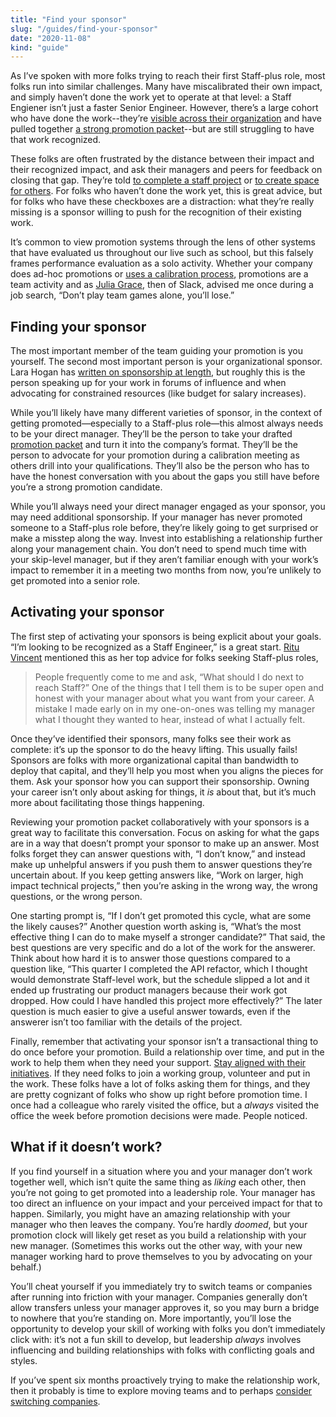 ```yaml
---
title: "Find your sponsor"
slug: "/guides/find-your-sponsor"
date: "2020-11-08"
kind: "guide"
---
```



As I’ve spoken with more folks trying to reach their first Staff-plus role, most folks run into similar challenges. Many have miscalibrated their own impact, and simply haven’t done the work yet to operate at that level: a Staff Engiener isn’t just a faster Senior Engineer. However, there’s a large cohort who have done the work--they’re [visible across their organization](https://staffeng.com/guides/being-visible) and have pulled together [a strong promotion packet](https://staffeng.com/guides/promo-packets)--but are still struggling to have that work recognized.

These folks are often frustrated by the distance between their impact and their recognized impact, and ask their managers and peers for feedback on closing that gap. They’re told [to complete a staff project](https://staffeng.com/guides/staff-projects) or [to create space for others](https://staffeng.com/guides/create-space-for-others). For folks who haven’t done the work yet, this is great advice, but for folks who have these checkboxes are a distraction: what they’re really missing is a sponsor willing to push for the recognition of their existing work.

It’s common to view promotion systems through the lens of other systems that have evaluated us throughout our live such as school, but this falsely frames performance evaluation as a solo activity. Whether your company does ad-hoc promotions or [uses a calibration process](https://lethain.com/perf-management-system/), promotions are a team activity and as [Julia Grace](https://twitter.com/jewelia), then of Slack, advised me once during a job search, “Don’t play team games alone, you’ll lose.”

## Finding your sponsor

The most important member of the team guiding your promotion is you yourself. The second most important person is your organizational sponsor. Lara Hogan has [written on sponsorship at length](https://larahogan.me/blog/what-sponsorship-looks-like/), but roughly this is the person speaking up for your work in forums of influence and when advocating for constrained resources (like budget for salary increases).

While you’ll likely have many different varieties of sponsor, in the context of getting promoted—especially to a Staff-plus role—this almost always needs to be your direct manager. They’ll be the person to take your drafted [promotion packet](https://staffeng.com/guides/promo-packets) and turn it into the company’s format. They’ll be the person to advocate for your promotion during a calibration meeting as others drill into your qualifications. They’ll also be the person who has to have the honest conversation with you about the gaps you still have before you’re a strong promotion candidate.

While you’ll always need your direct manager engaged as your sponsor, you may need additional sponsorship. If your manager has never promoted someone to a Staff-plus role before, they’re likely going to get surprised or make a misstep along the way. Invest into establishing a relationship further along your management chain. You don’t need to spend much time with your skip-level manager, but if they aren’t familiar enough with your work’s impact to remember it in a meeting two months from now, you’re unlikely to get promoted into a senior role.

## Activating your sponsor

The first step of activating your sponsors is being explicit about your goals. “I’m looking to be recognized as a Staff Engineer,” is a great start. [Ritu Vincent](https://staffeng.com/stories/ritu-vincent) mentioned this as her top advice for folks seeking Staff-plus roles,

> People frequently come to me and ask, “What should I do next to reach Staff?” One of the things that I tell them is to be super open and honest with your manager about what you want from your career. A mistake I made early on in my one-on-ones was telling my manager what I thought they wanted to hear, instead of what I actually felt.

Once they’ve identified their sponsors, many folks see their work as complete: it’s up the sponsor to do the heavy lifting. This usually fails! Sponsors are folks with more organizational capital than bandwidth to deploy that capital, and they’ll help you most when you aligns the pieces for them. Ask your sponsor how you can support their sponsorship. Owning your career isn’t only about asking for things, it _is_ about that, but it’s much more about facilitating those things happening.

Reviewing your promotion packet collaboratively with your sponsors is a great way to facilitate this conversation. Focus on asking for what the gaps are in a way that doesn’t prompt your sponsor to make up an answer. Most folks forget they can answer questions with, “I don’t know,” and instead make up unhelpful answers if you push them to answer questions they’re uncertain about. If you keep getting answers like, “Work on larger, high impact technical projects,” then you’re asking in the wrong way, the wrong questions, or the wrong person.

One starting prompt is, “If I don’t get promoted this cycle, what are some the likely causes?” Another question worth asking is, “What’s the most effective thing I can do to make myself a stronger candidate?” That said, the best questions are very specific and do a lot of the work for the answerer. Think about how hard it is to answer those questions compared to a question like,  “This quarter I completed the API refactor, which I thought would demonstrate Staff-level work, but the schedule slipped a lot and it ended up frustrating our product managers because their work got dropped. How could I have handled this project more effectively?” The later question is much easier to give a useful answer towards, even if the answerer isn’t too familiar with the details of the project.

Finally, remember that activating your sponsor isn’t a transactional thing to do once before your promotion. Build a relationship over time, and put in the work to help them when they need your support. [Stay aligned with their initiatives](https://staffeng.com/guides/staying-aligned-with-authority ). If they need folks to join a working group, volunteer and put in the work. These folks have a lot of folks asking them for things, and they are pretty cognizant of folks who show up right before promotion time. I once had a colleague who rarely visited the office, but a _always_ visited the office the week before promotion decisions were made. People noticed.

## What if it doesn’t work?

If you find yourself in a situation where you and your manager don’t work together well, which isn’t quite the same thing as _liking_ each other, then you’re not going to get promoted into a leadership role. Your manager has too direct an influence on your impact and your perceived impact for that to happen. Similarly, you might have an amazing relationship with your manager who then leaves the company. You’re hardly _doomed_, but your promotion clock will likely get reset as you build a relationship with your new manager. (Sometimes this works out the other way, with your new manager working hard to prove themselves to you by advocating on your behalf.)

You’ll cheat yourself if you immediately try to switch teams or companies after running into friction with your manager. Companies generally don’t allow transfers unless your manager approves it, so you may burn a bridge to nowhere that you’re standing on. More importantly, you’ll lose the opportunity to develop your skill of working with folks you don’t immediately click with: it’s not a fun skill to develop, but leadership _always_ involves influencing and building relationships with folks with conflicting goals and styles.

If you’ve spent six months proactively trying to make the relationship work, then it probably is time to explore moving teams and to perhaps [consider switching companies](https://staffeng.com/guides/deciding-to-switch).
